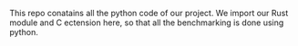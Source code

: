 This repo conatains all the python code of our project. We import our Rust module and C ectension here, so that all the benchmarking is done using python.
